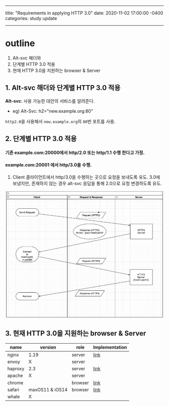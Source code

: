 ---
title: "Requirements in applying HTTP 3.0"
date: 2020-11-02 17:00:00 -0400
categories: study update
___


# outline
1. Alt-svc 해더와 
2. 단계별 HTTP 3.0 적용
3. 현재 HTTP 3.0을 지원하는 browser & Server

## 1. Alt-svc 해더와 단계별 HTTP 3.0 적용
**Alt-svc**: 사용 가능한 대안의 서비스를 알려준다.

* eg)  Alt-Svc: h2="new.example.org:80"

`http2.0`을 사용해서 `new.example.org`의 `80`번 포트를 사용.

## 2. 단계별 HTTP 3.0 적용

#### 기존 example.com:20000에서 http/2.0 또는 http/1.1 수행 한다고 가정.
#### example.com:20001 에서 http/3.0을 수행.

1. Client
클라이언트에서 http/3.0을 수행하는 곳으로 요청을 보내도록 유도.
3.0에 보냈지만, 존재하지 않는 경우 alt-svc 응답을 통해 2.0으로 요청 변경하도록 유도.


![Image of handshaking](img/QUIC-AltSvc.png)


## 3. 현재 HTTP 3.0을 지원하는 browser & Server


| name | version | role | Implementation |
| ---- | ---- | ---- | --- |
| nginx | 1.19 | server| [link](https://www.nginx.com/blog/introducing-technology-preview-nginx-support-for-quic-http-3/)|
| envoy | X | server| |
| haproxy | 2.3 | server| [link](https://www.haproxy.com/blog/announcing-haproxy-2-3/)|
| apache | X | server| | 
| chrome | | browser | [link](https://blog.chromium.org/2020/10/chrome-is-deploying-http3-and-ietf-quic.html)|
| safari | maxOS11 & iOS14| browser | [link](https://www.iphoneincanada.ca/news/apple-safari-http3-ios-14/) |
| whale | X | | |

